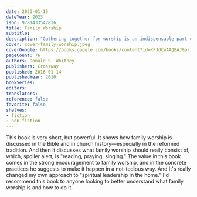 ```yaml
---
date: 2023-01-15
dateYear: 2023
isbn: 9781433547836
title: Family Worship
subtitle: 
description: "Gathering together for worship is an indispensable part of your family’s spiritual life. It is a means for God to reveal himself to you and your loved ones in a powerful way. This practical guide by Donald S. Whitney will prove invaluable to families—with or without children in the home—as they practice God-glorifying, Christ-exalting worship through Bible reading, prayer, and singing. Includes a discussion guide in the back for small groups. Sign up for a free 5-day email course on family worship at crossway.org/FamilyWorship101."
cover: cover-family-worship.jpeg
coverGoogle: https://books.google.com/books/content?id=KFJdCwAAQBAJ&printsec=frontcover&img=1&zoom=1&edge=curl&source=gbs_api
pageCount: 76
authors: Donald S. Whitney
publishers: Crossway
published: 2016-01-14
publishedYear: 2016
bookSeries: 
editors: 
translators: 
reference: false
favorite: false
shelves:
- fiction
- non-fiction
---
```


This book is very short, but powerful. It shows how family worship is discussed in the Bible and in church history—especially in the reformed tradition. And then it discusses what family worship should really consist of, which, spoiler alert, is "reading, praying, singing." The value in this book comes in the strong encouragement to family worship, and in the concrete practices he suggests to make it happen in a not-tedious way. And It's really changed my own approach to "spiritual leadership in the home." I'd recommend this book to anyone looking to better understand what family worship is and how to do it.